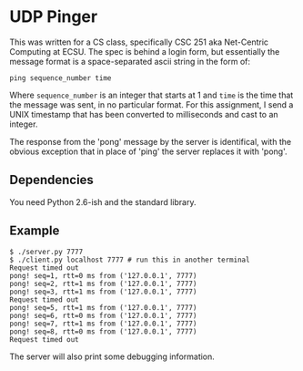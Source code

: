 UDP Pinger
==========

This was written for a CS class, specifically CSC 251 aka Net-Centric Computing
at ECSU. The spec is behind a login form, but essentially the message format is
a space-separated ascii string in the form of:

    ping sequence_number time

Where ``sequence_number`` is an integer that starts at 1 and ``time`` is the
time that the message was sent, in no particular format. For this assignment, I
send a UNIX timestamp that has been converted to milliseconds and cast to an
integer.

The response from the 'pong' message by the server is identifical, with the
obvious exception that in place of 'ping' the server replaces it with 'pong'.


Dependencies
------------

You need Python 2.6-ish and the standard library.

Example
-------

    $ ./server.py 7777
    $ ./client.py localhost 7777 # run this in another terminal
    Request timed out
    pong! seq=1, rtt=0 ms from ('127.0.0.1', 7777)
    pong! seq=2, rtt=1 ms from ('127.0.0.1', 7777)
    pong! seq=3, rtt=1 ms from ('127.0.0.1', 7777)
    Request timed out
    pong! seq=5, rtt=1 ms from ('127.0.0.1', 7777)
    pong! seq=6, rtt=0 ms from ('127.0.0.1', 7777)
    pong! seq=7, rtt=1 ms from ('127.0.0.1', 7777)
    pong! seq=8, rtt=0 ms from ('127.0.0.1', 7777)
    Request timed out

The server will also print some debugging information.

